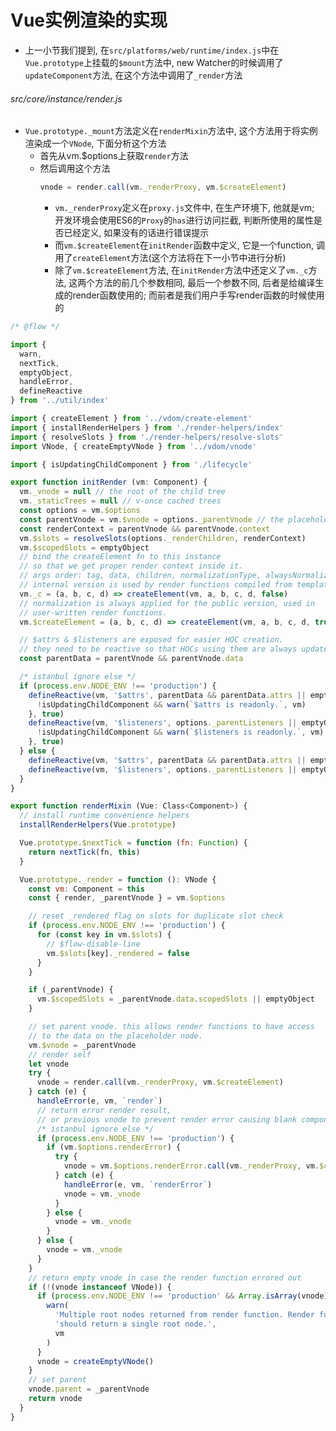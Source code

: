 # Vue实例渲染的实现
* 上一小节我们提到, 在```src/platforms/web/runtime/index.js```中在```Vue.prototype```上挂载的```$mount```方法中, new Watcher的时候调用了```updateComponent```方法, 在这个方法中调用了```_render```方法

###### src/core/instance/render.js
* ```Vue.prototype._mount```方法定义在```renderMixin```方法中, 这个方法用于将实例渲染成一个```VNode```, 下面分析这个方法
  * 首先从vm.$options上获取```render```方法
  * 然后调用这个方法
    ```javascript
    vnode = render.call(vm._renderProxy, vm.$createElement)
    ``` 
    * ```vm._renderProxy```定义在```proxy.js```文件中, 在生产环境下, 他就是vm; 开发环境会使用ES6的```Proxy```的```has```进行访问拦截, 判断所使用的属性是否已经定义, 如果没有的话进行错误提示
    * 而```vm.$createElement```在```initRender```函数中定义, 它是一个function, 调用了```createElement```方法(这个方法将在下一小节中进行分析)
    * 除了```vm.$createElement```方法, 在```initRender```方法中还定义了```vm._c```方法, 这两个方法的前几个参数相同, 最后一个参数不同, 后者是给编译生成的render函数使用的; 而前者是我们用户手写render函数的时候使用的

```js
/* @flow */

import {
  warn,
  nextTick,
  emptyObject,
  handleError,
  defineReactive
} from '../util/index'

import { createElement } from '../vdom/create-element'
import { installRenderHelpers } from './render-helpers/index'
import { resolveSlots } from './render-helpers/resolve-slots'
import VNode, { createEmptyVNode } from '../vdom/vnode'

import { isUpdatingChildComponent } from './lifecycle'

export function initRender (vm: Component) {
  vm._vnode = null // the root of the child tree
  vm._staticTrees = null // v-once cached trees
  const options = vm.$options
  const parentVnode = vm.$vnode = options._parentVnode // the placeholder node in parent tree
  const renderContext = parentVnode && parentVnode.context
  vm.$slots = resolveSlots(options._renderChildren, renderContext)
  vm.$scopedSlots = emptyObject
  // bind the createElement fn to this instance
  // so that we get proper render context inside it.
  // args order: tag, data, children, normalizationType, alwaysNormalize
  // internal version is used by render functions compiled from templates
  vm._c = (a, b, c, d) => createElement(vm, a, b, c, d, false)
  // normalization is always applied for the public version, used in
  // user-written render functions.
  vm.$createElement = (a, b, c, d) => createElement(vm, a, b, c, d, true)

  // $attrs & $listeners are exposed for easier HOC creation.
  // they need to be reactive so that HOCs using them are always updated
  const parentData = parentVnode && parentVnode.data

  /* istanbul ignore else */
  if (process.env.NODE_ENV !== 'production') {
    defineReactive(vm, '$attrs', parentData && parentData.attrs || emptyObject, () => {
      !isUpdatingChildComponent && warn(`$attrs is readonly.`, vm)
    }, true)
    defineReactive(vm, '$listeners', options._parentListeners || emptyObject, () => {
      !isUpdatingChildComponent && warn(`$listeners is readonly.`, vm)
    }, true)
  } else {
    defineReactive(vm, '$attrs', parentData && parentData.attrs || emptyObject, null, true)
    defineReactive(vm, '$listeners', options._parentListeners || emptyObject, null, true)
  }
}

export function renderMixin (Vue: Class<Component>) {
  // install runtime convenience helpers
  installRenderHelpers(Vue.prototype)

  Vue.prototype.$nextTick = function (fn: Function) {
    return nextTick(fn, this)
  }

  Vue.prototype._render = function (): VNode {
    const vm: Component = this
    const { render, _parentVnode } = vm.$options

    // reset _rendered flag on slots for duplicate slot check
    if (process.env.NODE_ENV !== 'production') {
      for (const key in vm.$slots) {
        // $flow-disable-line
        vm.$slots[key]._rendered = false
      }
    }

    if (_parentVnode) {
      vm.$scopedSlots = _parentVnode.data.scopedSlots || emptyObject
    }

    // set parent vnode. this allows render functions to have access
    // to the data on the placeholder node.
    vm.$vnode = _parentVnode
    // render self
    let vnode
    try {
      vnode = render.call(vm._renderProxy, vm.$createElement)
    } catch (e) {
      handleError(e, vm, `render`)
      // return error render result,
      // or previous vnode to prevent render error causing blank component
      /* istanbul ignore else */
      if (process.env.NODE_ENV !== 'production') {
        if (vm.$options.renderError) {
          try {
            vnode = vm.$options.renderError.call(vm._renderProxy, vm.$createElement, e)
          } catch (e) {
            handleError(e, vm, `renderError`)
            vnode = vm._vnode
          }
        } else {
          vnode = vm._vnode
        }
      } else {
        vnode = vm._vnode
      }
    }
    // return empty vnode in case the render function errored out
    if (!(vnode instanceof VNode)) {
      if (process.env.NODE_ENV !== 'production' && Array.isArray(vnode)) {
        warn(
          'Multiple root nodes returned from render function. Render function ' +
          'should return a single root node.',
          vm
        )
      }
      vnode = createEmptyVNode()
    }
    // set parent
    vnode.parent = _parentVnode
    return vnode
  }
}

```